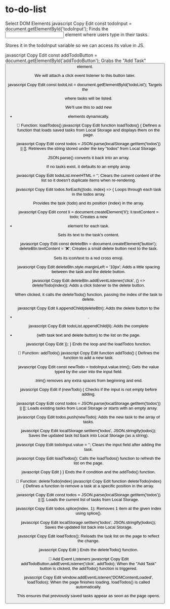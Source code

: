 # to-do-list

Select DOM Elements
javascript
Copy
Edit
const todoInput = document.getElementById('todoInput');
Finds the <input> element where users type in their tasks.

Stores it in the todoInput variable so we can access its value in JS.

javascript
Copy
Edit
const addTodoButton = document.getElementById('addTodoButton');
Grabs the "Add Task" <button> element.

We will attach a click event listener to this button later.

javascript
Copy
Edit
const todoList = document.getElementById('todoList');
Targets the <ul> where tasks will be listed.

We'll use this to add new <li> elements dynamically.

🔹 Function: loadTodos()
javascript
Copy
Edit
function loadTodos() {
Defines a function that loads saved tasks from Local Storage and displays them on the page.

javascript
Copy
Edit
const todos = JSON.parse(localStorage.getItem('todos')) || [];
Retrieves the string stored under the key "todos" from Local Storage.

JSON.parse() converts it back into an array.

If no tasks exist, it defaults to an empty array.

javascript
Copy
Edit
todoList.innerHTML = '';
Clears the current content of the list so it doesn’t duplicate items when re-rendering.

javascript
Copy
Edit
todos.forEach((todo, index) => {
Loops through each task in the todos array.

Provides the task (todo) and its position (index) in the array.

javascript
Copy
Edit
const li = document.createElement('li');
li.textContent = todo;
Creates a new <li> element for each task.

Sets its text to the task's content.

javascript
Copy
Edit
const deleteBtn = document.createElement('button');
deleteBtn.textContent = '❌';
Creates a small delete button next to the task.

Sets its icon/text to a red cross emoji.

javascript
Copy
Edit
deleteBtn.style.marginLeft = '10px';
Adds a little spacing between the task and the delete button.

javascript
Copy
Edit
deleteBtn.addEventListener('click', () => deleteTodo(index));
Adds a click listener to the delete button.

When clicked, it calls the deleteTodo() function, passing the index of the task to delete.

javascript
Copy
Edit
li.appendChild(deleteBtn);
Adds the delete button to the <li>.

javascript
Copy
Edit
todoList.appendChild(li);
Adds the complete <li> (with task text and delete button) to the list on the page.

javascript
Copy
Edit
});
}
Ends the loop and the loadTodos function.

🔹 Function: addTodo()
javascript
Copy
Edit
function addTodo() {
Defines the function to add a new task.

javascript
Copy
Edit
const newTodo = todoInput.value.trim();
Gets the value typed by the user into the input field.

.trim() removes any extra spaces from beginning and end.

javascript
Copy
Edit
if (newTodo) {
Checks if the input is not empty before adding.

javascript
Copy
Edit
const todos = JSON.parse(localStorage.getItem('todos')) || [];
Loads existing tasks from Local Storage or starts with an empty array.

javascript
Copy
Edit
todos.push(newTodo);
Adds the new task to the array of tasks.

javascript
Copy
Edit
localStorage.setItem('todos', JSON.stringify(todos));
Saves the updated task list back into Local Storage (as a string).

javascript
Copy
Edit
todoInput.value = '';
Clears the input field after adding the task.

javascript
Copy
Edit
loadTodos();
Calls the loadTodos() function to refresh the list on the page.

javascript
Copy
Edit
}
}
Ends the if condition and the addTodo() function.

🔹 Function: deleteTodo(index)
javascript
Copy
Edit
function deleteTodo(index) {
Defines a function to remove a task at a specific position in the array.

javascript
Copy
Edit
const todos = JSON.parse(localStorage.getItem('todos')) || [];
Loads the current list of tasks from Local Storage.

javascript
Copy
Edit
todos.splice(index, 1);
Removes 1 item at the given index using splice().

javascript
Copy
Edit
localStorage.setItem('todos', JSON.stringify(todos));
Saves the updated list back into Local Storage.

javascript
Copy
Edit
loadTodos();
Reloads the task list on the page to reflect the change.

javascript
Copy
Edit
}
Ends the deleteTodo() function.

🔹 Add Event Listeners
javascript
Copy
Edit
addTodoButton.addEventListener('click', addTodo);
When the "Add Task" button is clicked, the addTodo() function is triggered.

javascript
Copy
Edit
window.addEventListener('DOMContentLoaded', loadTodos);
When the page finishes loading, loadTodos() is called automatically.

This ensures that previously saved tasks appear as soon as the page opens.
